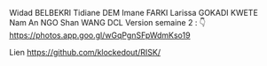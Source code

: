 Widad BELBEKRI
Tidiane DEM
Imane FARKI
Larissa GOKADI KWETE  
Nam An NGO
Shan WANG
DCL Version semaine 2 : 👇
https://photos.app.goo.gl/wGqPgnSFpWdmKso19

Lien https://github.com/klockedout/RISK/

